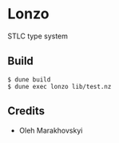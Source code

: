 # Lonzo

STLC type system

## Build

```shell
$ dune build
$ dune exec lonzo lib/test.nz
```

## Credits

* Oleh Marakhovskyi
